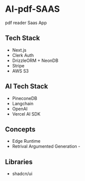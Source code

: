 # AI-pdf-SAAS
pdf reader Saas App

## Tech Stack
 - Next.js
 - Clerk Auth
 - DrizzleORM + NeonDB
 - Stripe
 - AWS S3

## AI Tech Stack
- PineconeDB
- Langchain
- OpenAI
- Vercel AI SDK

## Concepts
- Edge Runtime
- Retrival Argumented Generation - 


## Libraries 
- shadcn/ui
